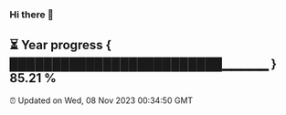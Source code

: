 ### Hi there 👋
⏳ Year progress { █████████████████████████▁▁▁▁▁ } 85.21 %
---
⏰ Updated on Wed, 08 Nov 2023 00:34:50 GMT

